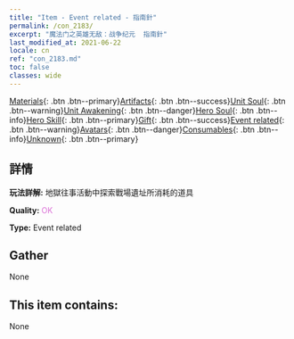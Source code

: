 ```yaml
---
title: "Item - Event related - 指南針"
permalink: /con_2183/
excerpt: "魔法门之英雄无敌：战争纪元  指南針"
last_modified_at: 2021-06-22
locale: cn
ref: "con_2183.md"
toc: false
classes: wide
---
```

 [Materials](/ItemsCN/){: .btn .btn--primary}[Artifacts](/ItemsCN/Artifacts/){: .btn .btn--success}[Unit Soul](/ItemsCN/UnitSoul/){: .btn .btn--warning}[Unit Awakening](/ItemsCN/UnitAwakening/){: .btn .btn--danger}[Hero Soul](/ItemsCN/HeroSoul/){: .btn .btn--info}[Hero Skill](/ItemsCN/HeroSkill/){: .btn .btn--primary}[Gift](/ItemsCN/Gift/){: .btn .btn--success}[Event related](/ItemsCN/Events/){: .btn .btn--warning}[Avatars](/ItemsCN/Avatars/){: .btn .btn--danger}[Consumables](/ItemsCN/Consumables/){: .btn .btn--info}[Unknown](/ItemsCN/Unknown/){: .btn .btn--primary}

## 詳情
 **玩法詳解:** 地獄往事活動中探索戰場遺址所消耗的道具

 **Quality:** <span style="color: #DA70D6">OK</span>

 **Type:** Event related

## Gather

  None

## This item contains:

  None

